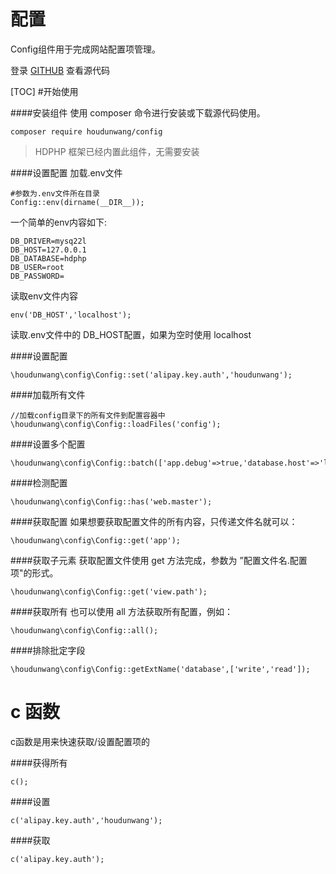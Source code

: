 # 配置

Config组件用于完成网站配置项管理。

登录 [GITHUB](https://github.com/houdunwang/config)  查看源代码

[TOC]
#开始使用

####安装组件
使用 composer 命令进行安装或下载源代码使用。

```
composer require houdunwang/config
```
> HDPHP 框架已经内置此组件，无需要安装


####设置配置
加载.env文件
```
#参数为.env文件所在目录
Config::env(dirname(__DIR__));
```

一个简单的env内容如下:

```
DB_DRIVER=mysq22l
DB_HOST=127.0.0.1
DB_DATABASE=hdphp
DB_USER=root
DB_PASSWORD=
```

读取env文件内容
```
env('DB_HOST','localhost');
```
读取.env文件中的 DB_HOST配置，如果为空时使用 localhost

####设置配置
```
\houdunwang\config\Config::set('alipay.key.auth','houdunwang');
```

####加载所有文件
```
//加载config目录下的所有文件到配置容器中
\houdunwang\config\Config::loadFiles('config');
```

####设置多个配置
```
\houdunwang\config\Config::batch(['app.debug'=>true,'database.host'=>'localhost']);
```

####检测配置
```
\houdunwang\config\Config::has('web.master');
```

####获取配置
如果想要获取配置文件的所有内容，只传递文件名就可以：
```
\houdunwang\config\Config::get('app');
```

####获取子元素
获取配置文件使用 get 方法完成，参数为 ”配置文件名.配置项"的形式。
```
\houdunwang\config\Config::get('view.path');
```

####获取所有
也可以使用 all 方法获取所有配置，例如：
```
\houdunwang\config\Config::all();
```

####排除批定字段
```
\houdunwang\config\Config::getExtName('database',['write','read']);
```

# c 函数
c函数是用来快速获取/设置配置项的

####获得所有
```
c();
```

####设置
```
c('alipay.key.auth','houdunwang');
```

####获取
```
c('alipay.key.auth');
```